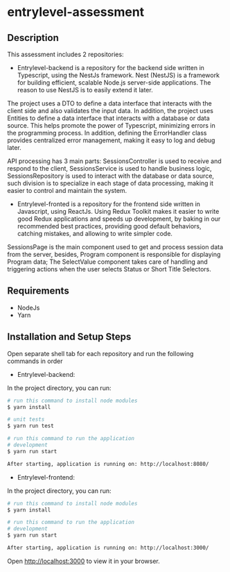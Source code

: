 # entrylevel-assessment
## Description

This assessment includes 2 repositories:
 - Entrylevel-backend is a repository for the backend side written in Typescript, using the NestJs framework.
Nest (NestJS) is a framework for building efficient, scalable Node.js server-side applications. The reason to use NestJS is to easily extend it later. 

The project uses a DTO to define a data interface that interacts with the client side and also validates the input data. In addition, the project uses Entities to define a data interface that interacts with a database or data source. This helps promote the power of Typescript, minimizing errors in the programming process. In addition, defining the ErrorHandler class provides centralized error management, making it easy to log and debug later.

API processing has 3 main parts: SessionsController is used to receive and respond to the client, SessionsService is used to handle business logic, SessionsRepository is used to interact with the database or data source, such division is to specialize in each stage of data processing, making it easier to control and maintain the system.

- Entrylevel-fronted is a repository for the frontend side written in Javascript, using ReactJs. Using Redux Toolkit makes it easier to write good Redux applications and speeds up development, by baking in our recommended best practices, providing good default behaviors, catching mistakes, and allowing to write simpler code. 
 
SessionsPage is the main component used to get and process session data from the server, besides, Program component is responsible for displaying Program data; The SelectValue component takes care of handling and triggering actions when the user selects Status or Short Title Selectors.

## Requirements
  - NodeJs
  - Yarn


## Installation and Setup Steps

Open separate shell tab for each repository and run the following commands in order

- Entrylevel-backend:

In the project directory, you can run:

```bash
# run this command to install node modules
$ yarn install

# unit tests
$ yarn run test

# run this command to run the application
# development
$ yarn run start

After starting, application is running on: http://localhost:8080/
```



- Entrylevel-frontend:

In the project directory, you can run:

```bash
# run this command to install node modules
$ yarn install

# run this command to run the application
# development
$ yarn run start

After starting, application is running on: http://localhost:3000/
```
Open [http://localhost:3000](http://localhost:3000) to view it in your browser.
